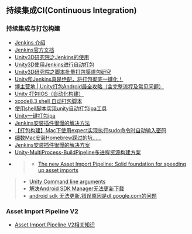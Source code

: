 ##  持续集成CI(Continuous Integration)  

### 持续集成与打包构建  
* [Jenkins 介绍](https://www.w3cschool.cn/jenkins/jenkins-5h3228n2.html)  
* [Jenkins官方文档](https://jenkins.io/doc/)  
* [Unity3D研究院之Jenkins的使用](http://www.xuanyusong.com/archives/3349)  
* [Unity3D使用Jenkins进行自动打包](https://www.aliyun.com/jiaocheng/794551.html)  
* [Unity3D研究院之脚本批量打包渠道包研究](http://www.xuanyusong.com/archives/2418?utm_source=tuicool&utm_medium=referral)  
* [Unity和Jenkins真是绝配，将打包彻底一键化！](https://www.cnblogs.com/wuzhang/p/20190512wuzhang.html)  
* [博主营地 | Unity打包Android最全攻略（含完整流程及常见问题）](https://mp.weixin.qq.com/s/bwPzIhKNqO8J2e2O6GppFA)  
* [Unity 打包IOS（自动化构建）](https://www.jianshu.com/p/84df84e88188)  
* [xcode8.3 shell 自动打包脚本](https://www.cnblogs.com/purple-sweet-pottoes/p/6947500.html)  
* [使用shell脚本实现unity自动打包ipa工具](https://blog.csdn.net/qq_14974975/article/details/83825522)  
* [Unity一键打包ipa](https://www.jianshu.com/p/69a45ea56edf)  
* [Jenkins安装插件很慢的解决方法](https://www.cnblogs.com/shiyixirui/p/12888322.html)  
* [【打包构建】Mac下使用expect实现执行sudo命令时自动输入密码](https://www.cnblogs.com/msxh/p/13567400.html)  
* [细数Mac安装Homebrew踩过的坑......](https://zhuanlan.zhihu.com/p/93092044)  
* [Jenkins安装插件很慢的解决方案](https://www.cnblogs.com/shiyixirui/p/12888322.html)  
* [Unity-MultiProcess-BuildPipeline多进程资源构建方案](https://github.com/jiangzhhhh/Unity-MultiProcess-BuildPipeline)  
* >* [The new Asset Import Pipeline: Solid foundation for speeding up asset imports](https://blogs.unity3d.com/cn/2019/10/31/the-new-asset-import-pipeline-solid-foundation-for-speeding-up-asset-imports/)  
>* [Unity Command line arguments](https://docs.unity3d.com/Manual/CommandLineArguments.html)  
>* [解决Android SDK Manager无法更新下载](https://www.cnblogs.com/hackpig/p/8502851.html)  
>* [android sdk 无法更新,错误原因是dl.google.com的问题](https://blog.csdn.net/rdp1305442102/article/details/105535324)  

### Asset Import Pipeline V2
* [Asset Import Pipeline V2相关知识](./AssetPiplineV2)  

